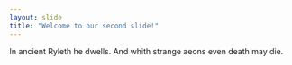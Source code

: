 ```yaml
---
layout: slide
title: "Welcome to our second slide!"
---
```

In ancient Ryleth he dwells.
And whith strange aeons even death may die. 
